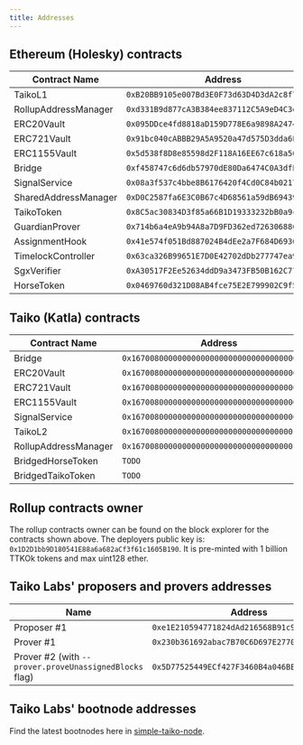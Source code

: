 ```yaml
---
title: Addresses
---
```


## Ethereum (Holesky) contracts

| Contract Name        | Address                                      |
| -------------------- | -------------------------------------------- |
| TaikoL1              | `0xB20BB9105e007Bd3E0F73d63D4D3dA2c8f736b77` |
| RollupAddressManager | `0xd331B9d877cA3B384ee837112C5A9eD4C3e11cd6` |
| ERC20Vault           | `0x095DDce4fd8818aD159D778E6a9898A2474933ca` |
| ERC721Vault          | `0x91bc040cABBB29A5A9520a47d575D3dda6EE4F05` |
| ERC1155Vault         | `0x5d538f8D8e85598d2F118A16EE67c618a56d8c74` |
| Bridge               | `0xf458747c6d6db57970dE80Da6474C0A3dfE94BF1` |
| SignalService        | `0x08a3f537c4bbe8B6176420f4Cd0C84b02172dC65` |
| SharedAddressManager | `0xD0C2587fa6E3C0B67c4D68561a59dB69439AbF2a` |
| TaikoToken           | `0x8C5ac30834D3f85a66B1D19333232bB0a9ca2Db0` |
| GuardianProver       | `0x714b6a4eA9b94A8a7D9FD362ed72630688C8898c` |
| AssignmentHook       | `0x41e574f051Bd887024B4dEe2a7F684D6936c4488` |
| TimelockController   | `0x63ca326B99651E7D0E42702dDb277747ea9E15dD` |
| SgxVerifier          | `0xA30517F2Ee52634ddD9a3473FB50B162C772c84D` |
| HorseToken           | `0x0469760d321D08AB4fce75E2E799902C9f55dA59` |

## Taiko (Katla) contracts

| Contract Name        | Address                                      |
| -------------------- | -------------------------------------------- |
| Bridge               | `0x1670080000000000000000000000000000000001` |
| ERC20Vault           | `0x1670080000000000000000000000000000000002` |
| ERC721Vault          | `0x1670080000000000000000000000000000000003` |
| ERC1155Vault         | `0x1670080000000000000000000000000000000004` |
| SignalService        | `0x1670080000000000000000000000000000000005` |
| TaikoL2              | `0x1670080000000000000000000000000000010001` |
| RollupAddressManager | `0x1670080000000000000000000000000000010002` |
| BridgedHorseToken    | `TODO`                                       |
| BridgedTaikoToken    | `TODO`                                       |

## Rollup contracts owner

The rollup contracts owner can be found on the block explorer for the contracts shown above. The deployers public key is: `0x1D2D1bb9D180541E88a6a682aCf3f61c1605B190`. It is pre-minted with 1 billion TTKOk tokens and max uint128 ether.

## Taiko Labs' proposers and provers addresses

| Name                                                   | Address                                      |
| ------------------------------------------------------ | -------------------------------------------- |
| Proposer #1                                            | `0xe1E210594771824dAd216568B91c9Cb4CEED361C` |
| Prover #1                                              | `0x230b361692abac7B70C6D697E2770E8c18ba1FC1` |
| Prover #2 (with `--prover.proveUnassignedBlocks` flag) | `0x5D77525449ECf427F3460B4a046BEAd5cbFD6A0A` |

## Taiko Labs' bootnode addresses

Find the latest bootnodes here in [simple-taiko-node](https://github.com/taikoxyz/simple-taiko-node/blob/main/.env.sample).
